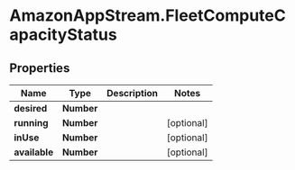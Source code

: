 # AmazonAppStream.FleetComputeCapacityStatus

## Properties

Name | Type | Description | Notes
------------ | ------------- | ------------- | -------------
**desired** | **Number** |  | 
**running** | **Number** |  | [optional] 
**inUse** | **Number** |  | [optional] 
**available** | **Number** |  | [optional] 


